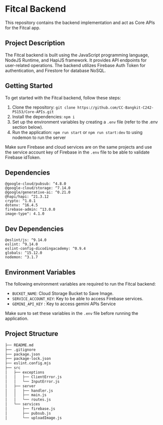# Fitcal Backend

This repository contains the backend implementation and act as Core APIs for the Fitcal app.

## Project Description

The Fitcal backend is built using the JavaScript programming language, NodeJS Runtime, and HapiJS framework. It provides API endpoints for user-related operations. The backend utilizes Firebase Auth Token for authentication, and Firestore for database NoSQL.

## Getting Started

To get started with the Fitcal backend, follow these steps:

1. Clone the repository: `git clone https://github.com/CC-Bangkit-C242-PS153/Core-APIs.git`
2. Install the dependencies: `npm i`
3. Set up the environment variables by creating a `.env` file (refer to the .env section below).
4. Run the application: `npm run start` or `npm run start:dev` to using nodemon to run the server

Make sure Firebase and cloud services are on the same projects and use the service account key of Firebase  in the `.env` file to be able to validate Firebase idToken.


## Dependencies

```
@google-cloud/pubsub: ^4.8.0
@google-cloud/storage: ^7.14.0
@google/generative-ai: ^0.21.0
@hapi/hapi: ^21.3.12
crypto: ^1.0.1
dotenv: ^16.4.5
firebase-admin: ^13.0.0
image-type": 4.1.0
```

## Dev Dependencies

```
@eslint/js: ^9.14.0
eslint: ^9.14.0
eslint-config-dicodingacademy: ^0.9.4
globals: ^15.12.0
nodemon: ^3.1.7
```

## Environment Variables

The following environment variables are required to run the Fitcal backend:

- `BUCKET_NAME`: Cloud Storage Bucket to Save Image.
- `SERVICE_ACCOUNT_KEY`: Key to be able to access Firebase services.
- `GEMINI_API_KEY` : Key to access gemini APIs Service

Make sure to set these variables in the `.env` file before running the application.

## Project Structure
```bash
├── README.md
├── .gitignore
├── package.json
├── package-lock.json
├── eslint.config.mjs
├── src
│   ├── exceptions
│   │   ├── ClientError.js
│   │   └── InputError.js
│   ├── server
│   │   ├── handler.js
│   │   ├── main.js
│   │   └── routes.js
│   └── services
│       ├── firebase.js
│       ├── pubsub.js
│       └── uploadImage.js
```
